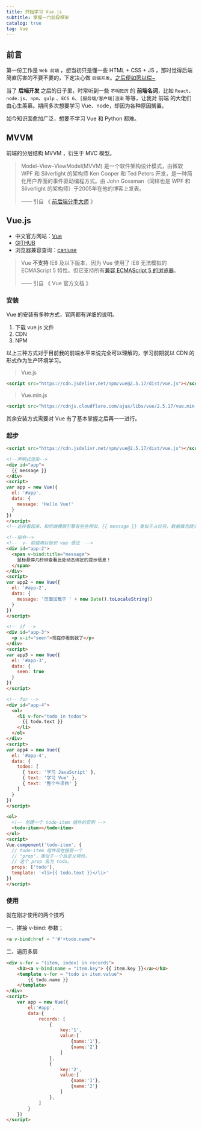 ```yaml
---
title: 开始学习 Vue.js
subtitle: 掌握一门前段框架
catalog: true
tag: Vue
---
```


## 前言

第一份工作是 `Web 前端` ，想当初只是懂一些 HTML + CSS + JS ，那时觉得后端简直厉害的不要不要的，下定决心做 `后端开发`。<u>之后便如愿以偿~</u>

当了 **后端开发** 之后的日子里，时常听到一些 `不明觉厉` 的 **前端名词**，比如 `React`、`node.js`、`npm`、`gulp` 、`ECS 6`、`[服务端/客户端]渲染` 等等，让我对 前端 的大佬们由心生羡慕。期间多次想要学习 Vue、node，却因为各种原因搁置。

如今知识面愈加广泛，想要不学习 Vue 和 Python 都难。

## MVVM

前端的分层结构 MVVM ，衍生于 MVC 模型。

> Model–View–ViewModel(MVVM) 是一个软件架构设计模式，由微软 WPF 和 Silverlight 的架构师 Ken Cooper 和 Ted Peters 开发，是一种简化用户界面的事件驱动编程方式。由 John Gossman（同样也是 WPF 和 Silverlight 的架构师）于2005年在他的博客上发表。 
>
> —— 引自 《 [前后端分手大师](https://www.cnblogs.com/iovec/p/7840228.html) 》

## Vue.js

* 中文官方网站：[Vue](https://cn.vuejs.org/)
* [GITHUB](https://github.com/vuejs/vue)
* 浏览器兼容查询：[caniuse](https://caniuse.com/)

> Vue **不支持** IE8 及以下版本，因为 Vue 使用了 IE8 无法模拟的 ECMAScript 5 特性。但它支持所有[兼容 ECMAScript 5 的浏览器](https://caniuse.com/#feat=es5)。 
>
> —— 引自 《 Vue 官方文档 》

### 安装

Vue 的安装有多种方式，官网都有详细的说明。

1. 下载 vue.js 文件
2. CDN
3. NPM

以上三种方式对于目前我的前端水平来说完全可以理解的，学习前期就以 CDN 的形式作为生产环境学习。

> Vue.js 

```HTML
<script src="https://cdn.jsdelivr.net/npm/vue@2.5.17/dist/vue.js"></script>
```

> Vue.min.js

```HTML
<script src="https://cdnjs.cloudflare.com/ajax/libs/vue/2.5.17/vue.min.js"></script>
```

其余安装方式需要对 Vue 有了基本掌握之后再一一进行。



### 起步

```html
<script src="https://cdn.jsdelivr.net/npm/vue@2.5.17/dist/vue.js"></script>

<!--声明式渲染-->
<div id="app">
  {{ message }}
</div>
<script>
var app = new Vue({
  el: '#app',
  data: {
    message: 'Hello Vue!'
  }
})
</script>
<!--这样看起来，和后端模版引擎有些些相似，{{ message }} 类似于占位符，数据填充就交给 js 就可以了。-->

<!--指令-->
<!--  v- 前缀用以标识 vue 语法  -->
<div id="app-2">
  <span v-bind:title="message">
    鼠标悬停几秒钟查看此处动态绑定的提示信息！
  </span>
</div>
<script>
var app2 = new Vue({
  el: '#app-2',
  data: {
    message: '页面加载于 ' + new Date().toLocaleString()
  }
})
</script>

<!-- if -->
<div id="app-3">
  <p v-if="seen">现在你看到我了</p>
</div>
<script>
var app3 = new Vue({
  el: '#app-3',
  data: {
    seen: true
  }
})
</script>

<!-- for -->
<div id="app-4">
  <ol>
    <li v-for="todo in todos">
      {{ todo.text }}
    </li>
  </ol>
</div>
<script>
var app4 = new Vue({
  el: '#app-4',
  data: {
    todos: [
      { text: '学习 JavaScript' },
      { text: '学习 Vue' },
      { text: '整个牛项目' }
    ]
  }
})
</script>

<ol>
  <!-- 创建一个 todo-item 组件的实例 -->
  <todo-item></todo-item>
</ol>
<script>
Vue.component('todo-item', {
  // todo-item 组件现在接受一个
  // "prop"，类似于一个自定义特性。
  // 这个 prop 名为 todo。
  props: ['todo'],
  template: '<li>{{ todo.text }}</li>'
})
</script>

```

### 使用

就在刚才使用的两个技巧

一、拼接 v-bind: 参数；

```HTML
<a v-bind:href = "'#'+todo.name">
```

二、遍历多层

```html
<div v-for = "(item, index) in records">
    <h3><a v-bind:name = "item.key"> {{ item.key }}</a></h3>
    <template v-for = "todo in item.value">
        {{ todo.name }}
    </template>
</div>
<script>
    var app = new Vue({
        el:'#app',
        data:{
            records: [
                {
                    key:'1',
                    value:[
                        {name:'1'},
                        {name:'2'}
                    ]
                },
                {
                    key:'2',
                    value:[
                        {name:'1'},
                        {name:'2'}
                    ]
                },
            ]
        }
    })
</script>
```

